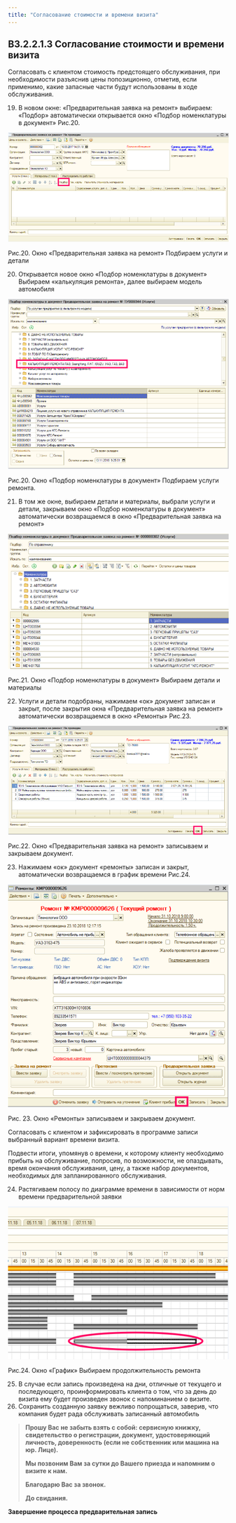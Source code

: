 ```yaml
---
title: "Согласование стоимости и времени визита"
---
```


## В3.2.2.1.3 Согласование стоимости и времени визита

Согласовать с клиентом стоимость предстоящего обслуживания, при необходимости разъяснив цены попозиционно, отметив, если применимо, какие запасные части будут использованы в ходе обслуживания.

19. В новом окне: «Предварительная заявка на ремонт» выбираем: «Подбор» автоматически открывается окно «Подбор номенклатуры в документ» Рис.20.

![](notesorg/_attach/Pasted%20image%2020221123085243.png)

Рис.20. Окно «Предварительная заявка на ремонт» Подбираем услуги и детали

20. Открывается новое окно «Подбор номенклатуры в документ» Выбираем «калькуляция ремонта», далее выбираем модель автомобиля

![](notesorg/_attach/Pasted%20image%2020221123090240.png)

Рис.20. Окно «Подбор номенклатуры в документ» Подбираем услуги ремонта.

21. В том же окне, выбираем детали и материалы, выбрали услуги и детали, закрываем окно «Подбор номенклатуры в документ» автоматически возвращаемся в окно «Предварительная заявка на ремонт»

![](notesorg/_attach/lu6116204blt_tmp_c189d99cdf781f44.png)

Рис.21. Окно «Подбор номенклатуры в документ» Выбираем детали и материалы

22. Услуги и детали подобраны, нажимаем «ок» документ записан и закрыт, после закрытия окна «Предварительная заявка на ремонт» автоматически возвращаемся в окно «Ремонты» Рис.23.

![](notesorg/_attach/Pasted%20image%2020221123090839.png)

Рис.22. Окно «Предварительная заявка на ремонт» записываем и закрываем документ.

23. Нажимаем «ок» документ «ремонты» записан и закрыт, автоматически возвращаемся в график времени Рис.24.

![](notesorg/_attach/Pasted%20image%2020221123091211.png)

Рис. 23. Окно «Ремонты» записываем и закрываем документ.

Согласовать с клиентом и зафиксировать в программе записи выбранный вариант времени визита.

Подвести итоги, упомянув о времени, к которому клиенту необходимо прибыть на обслуживание, попросив, по возможности, не опаздывать, время окончания обслуживания, цену, а также набор документов, необходимых для запланированного обслуживания.

24. Растягиваем полосу по диаграмме времени в зависимости от норм времени предварительной заявки

![](notesorg/_attach/Pasted%20image%2020221123091423.png)

Рис.24. Окно «График» Выбираем продолжительность ремонта

25.  В случае если запись произведена на дни, отличные от текущего и последующего, проинформировать клиента о том, что за день до визита ему будет произведен звонок с напоминанием о визите.
26. Сохранить созданную заявку вежливо попрощаться, заверив, что компания будет рада обслуживать записанный автомобиль

>  **Прошу Вас не забыть взять с собой: сервисную книжку, свидетельство о регистрации, документ, удостоверяющий личность, доверенность (если не собственник или машина на юр. Лице).**
  >
  >
>**Мы позвоним Вам за сутки до Вашего приезда и напомним о визите к нам.**
>
>**Благодарю Вас за звонок.**
   >
>**До свидания.**
  
  

  
  

  
  

  
  

**Завершение процесса предварительная запись**
